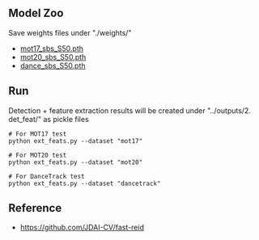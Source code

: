 ## Model Zoo
Save weights files under "./weights/"
  - [mot17_sbs_S50.pth](https://drive.google.com/file/d/1XpC27lWBL-wSf-9ceh2fsnAQeOGlirig/view?usp=drive_link)
  - [mot20_sbs_S50.pth](https://drive.google.com/file/d/1UiVMWtGf-ktGRUFRfp2L5UaAiUk8jZCR/view?usp=drive_link)
  - [dance_sbs_S50.pth](https://drive.google.com/file/d/1JZj__3I94X60s6JLTWbHAB-nR3pU0CCp/view?usp=drive_link)


## Run
Detection + feature extraction results will be created under "../outputs/2. det_feat/" as pickle files
```
# For MOT17 test
python ext_feats.py --dataset "mot17"

# For MOT20 test
python ext_feats.py --dataset "mot20"

# For DanceTrack test
python ext_feats.py --dataset "dancetrack"
```


## Reference
  - https://github.com/JDAI-CV/fast-reid
